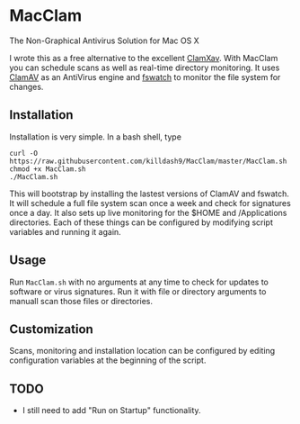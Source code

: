 # MacClam
The Non-Graphical Antivirus Solution for Mac OS X

I wrote this as a free alternative to the excellent
[ClamXav](https://www.clamxav.com/).  With MacClam you can schedule
scans as well as real-time directory monitoring.  It uses
[ClamAV](http://www.clamav.net/) as an AntiVirus engine and
[fswatch](https://github.com/emcrisostomo/fswatch) to monitor the file
system for changes.

## Installation ##

Installation is very simple.  In a bash shell, type

    curl -O https://raw.githubusercontent.com/killdash9/MacClam/master/MacClam.sh
    chmod +x MacClam.sh
    ./MacClam.sh

This will bootstrap by installing the lastest versions of ClamAV and
fswatch.  It will schedule a full file system scan once a week and
check for signatures once a day.  It also sets up live monitoring for
the $HOME and /Applications directories.  Each of these things can be
configured by modifying script variables and running it again.

## Usage ##

Run `MacClam.sh` with no arguments at any time to check for updates to
software or virus signatures.  Run it with file or directory arguments
to manuall scan those files or directories.

## Customization ##

Scans, monitoring and installation location can be configured by
editing configuration variables at the beginning of the script.

## TODO ##
* I still need to add "Run on Startup" functionality.
